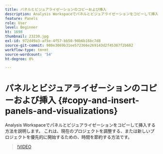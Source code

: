 ```yaml
---
title: パネルとビジュアライゼーションのコピーおよび挿入
description: Analysis Workspaceでパネルとビジュアライゼーションをコピーして挿入する方法を説明します。
feature: Panels
role: User
level: Beginner
kt: 1698
thumbnail: 23230.jpg
exl-id: 972d49a3-af5e-4f57-bb50-90b6b16bc7d8
source-git-commit: 980e3069b31ee572366e269143d2f45387f2b682
workflow-type: tm+mt
source-wordcount: '54'
ht-degree: 0%

---
```


# パネルとビジュアライゼーションのコピーおよび挿入 {#copy-and-insert-panels-and-visualizations}

Analysis Workspaceでパネルとビジュアライゼーションをコピーして挿入する方法を説明します。 これは、現在のプロジェクトを調整する、または新しいプロジェクトを優先的に開始するための、時間を節約する方法です。

>[!VIDEO](https://video.tv.adobe.com/v/23230/?quality=12&learn=on)
